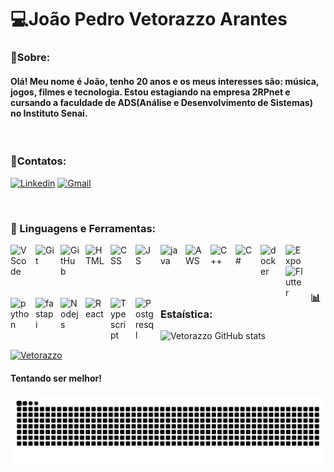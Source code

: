 # 💻João Pedro Vetorazzo Arantes

### 📝Sobre:
 #### Olá! Meu nome é João, tenho 20 anos e os meus interesses são: música, jogos, filmes e tecnologia. Estou estagiando na empresa 2RPnet e cursando a faculdade de ADS(Análise e Desenvolvimento de Sistemas) no Instituto Senai.

<br>

### 👤Contatos:
[![Linkedin](https://img.shields.io/badge/LinkedIn-0077B5?style=for-the-badge&logo=linkedin&logoColor=white)](https://www.linkedin.com/in/joão-pedro-vetorazzo-arantes-5409472b7/)
[![Gmail](https://img.shields.io/badge/Gmail-ce0a31?style=for-the-badge&logo=gmail&logoColor=white)](mailto:joaovetorazzoarantes@gmail.com?subject=Email+profissional)

<br>

### 🤖 Linguagens e Ferramentas:

  <img 
  align="left"
  alt="VScode"
  tittle="VScode"
  width="30px"
  style="padding-right: 10px;"
  src="https://cdn.jsdelivr.net/gh/devicons/devicon@latest/icons/vscode/vscode-original.svg" />
  
  <img 
  align="left"
  alt="Git"
  tittle="Git"
  width="30px"
  style="padding-right: 10px;"
  src="https://cdn.jsdelivr.net/gh/devicons/devicon@latest/icons/git/git-original.svg" />

  <img 
  align="left"
  alt="GitHub"
  tittle="GitHub"
  width="30px"
  style="padding-right: 10px;"
  src="https://cdn.jsdelivr.net/gh/devicons/devicon@latest/icons/github/github-original.svg" />

  <img 
  align="left"
  alt="HTML"
  tittle="HTML"
  width="30px"
  style="padding-right: 10px;"
  src="https://cdn.jsdelivr.net/gh/devicons/devicon@latest/icons/html5/html5-original.svg" />

  <img 
  align="left"
  alt="CSS"
  tittle="CSS"
  width="30px"
  style="padding-right: 10px;"
  src="https://cdn.jsdelivr.net/gh/devicons/devicon@latest/icons/css3/css3-original.svg" />

  <img 
  align="left"
  alt="JS"
  tittle="JS"
  width="30px"
  style="padding-right: 10px;"
  src="https://cdn.jsdelivr.net/gh/devicons/devicon@latest/icons/javascript/javascript-original.svg" />

  <img 
  align="left"
  alt="java"
  tittle="java"
  width="30px"
  style="padding-right: 10px;"
  src="https://cdn.jsdelivr.net/gh/devicons/devicon@latest/icons/java/java-original.svg" />

  <img 
  align="left"
  alt="AWS"
  tittle="AWS"
  width="30px"
  style="padding-right: 10px;"
  src="https://cdn.jsdelivr.net/gh/devicons/devicon@latest/icons/amazonwebservices/amazonwebservices-original-wordmark.svg" />

  <img 
  align="left"
  alt="C++"
  tittle="C++"
  width="30px"
  style="padding-right: 10px;"
  src="https://cdn.jsdelivr.net/gh/devicons/devicon@latest/icons/cplusplus/cplusplus-original.svg" />

  <img 
  align="left"
  alt="C#"
  tittle="C#"
  width="30px"
  style="padding-right: 10px;"
  src="https://cdn.jsdelivr.net/gh/devicons/devicon@latest/icons/csharp/csharp-original.svg" />

  <img 
  align="left"
  alt="docker"
  tittle="docker"
  width="30px"
  style="padding-right: 10px;"
  src="https://cdn.jsdelivr.net/gh/devicons/devicon@latest/icons/docker/docker-plain.svg" />

  <img 
  align="left"
  alt="Expo"
  tittle="Expo"
  width="30px"
  style="padding-right: 10px;"
  src="https://cdn.jsdelivr.net/gh/devicons/devicon@latest/icons/expo/expo-line.svg" />

  <img 
  align="left"
  alt="Flutter"
  tittle="Flutter"
  width="30px"
  style="padding-right: 10px;"
  src="https://cdn.jsdelivr.net/gh/devicons/devicon@latest/icons/flutter/flutter-original.svg" />

  <img 
  align="left"
  alt="python"
  tittle="python"
  width="30px"
  style="padding-right: 10px;"
  src="https://cdn.jsdelivr.net/gh/devicons/devicon@latest/icons/python/python-original.svg" />

  <img 
  align="left"
  alt="fastapi"
  tittle="fastapi"
  width="30px"
  style="padding-right: 10px;"
  src="https://cdn.jsdelivr.net/gh/devicons/devicon@latest/icons/fastapi/fastapi-original.svg" />

  <img 
  align="left"
  alt="Nodejs"
  tittle="Nodejs"
  width="30px"
  style="padding-right: 10px;"
  src="https://cdn.jsdelivr.net/gh/devicons/devicon@latest/icons/nodejs/nodejs-original.svg" />
  
  <img 
  align="left"
  alt="React"
  tittle="React"
  width="30px"
  style="padding-right: 10px;"
  src="https://cdn.jsdelivr.net/gh/devicons/devicon@latest/icons/react/react-original.svg" />
  
  <img 
  align="left"
  alt="Typescript"
  tittle="Typescript"
  width="30px"
  style="padding-right: 10px;"
  src="https://cdn.jsdelivr.net/gh/devicons/devicon@latest/icons/typescript/typescript-original.svg" />

  <img 
  align="left"
  alt="Postgresql"
  tittle="Postgresql"
  width="30px"
  style="padding-right: 10px;"
  src="https://cdn.jsdelivr.net/gh/devicons/devicon@latest/icons/postgresql/postgresql-original.svg" />

<br>
<br>
<br>

### 📊Estaística:

![Vetorazzo GitHub stats](https://github-readme-stats.vercel.app/api?username=Vetorazzo&show_icons=true&theme=dark)

[![Vetorazzo](https://github-readme-stats.vercel.app/api/top-langs/?username=Vetorazzo&layout=compact&theme=dark)](https://github.com/Vetorazzo/github-readme-stats)

#### Tentando ser melhor!

<picture align="center">
  <source media="(prefers-color-scheme: dark)" srcset="https://raw.githubusercontent.com/Vetorazzo/Vetorazzo/output/github-contribution-grid-snake-dark.svg">
  <source media="(prefers-color-scheme: light)" srcset="https://raw.githubusercontent.com/Vetorazzo/Vetorazzo/output/github-contribution-grid-snake-dark.svg">
  <img align="center" alt="github contribution grid snake animation" src="https://raw.githubusercontent.com/Vetorazzo/Vetorazzo/output/github-contribution-grid-snake.svg">
</picture>
